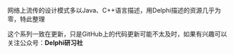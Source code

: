 
网络上流传的设计模式多以Java、C++语言描述，用Delphi描述的资源几乎为零，特此整理

这个系列一致在更新，只是GitHub上的代码更新可能不太及时，如果有兴趣可以关注公众号：**Delphi研习社**

